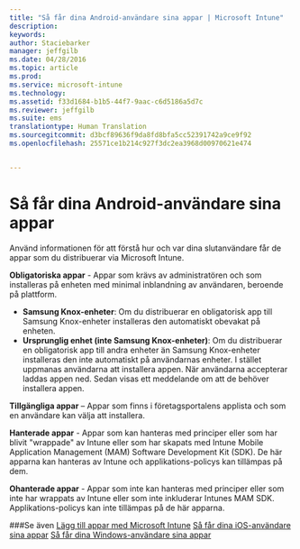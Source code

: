 ```yaml
---
title: "Så får dina Android-användare sina appar | Microsoft Intune"
description: 
keywords: 
author: Staciebarker
manager: jeffgilb
ms.date: 04/28/2016
ms.topic: article
ms.prod: 
ms.service: microsoft-intune
ms.technology: 
ms.assetid: f33d1684-b1b5-44f7-9aac-c6d5186a5d7c
ms.reviewer: jeffgilb
ms.suite: ems
translationtype: Human Translation
ms.sourcegitcommit: d3bcf89636f9da8fd8bfa5cc52391742a9ce9f92
ms.openlocfilehash: 25571ce1b214c927f3dc2ea3968d00970621e474


---
```



# Så får dina Android-användare sina appar
Använd informationen för att förstå hur och var dina slutanvändare får de appar som du distribuerar via Microsoft Intune. 

**Obligatoriska appar** - Appar som krävs av administratören och som installeras på enheten med minimal inblandning av användaren, beroende på plattform.
 
- **Samsung Knox-enheter**: Om du distribuerar en obligatorisk app till Samsung Knox-enheter installeras den automatiskt obevakat på enheten.
- **Ursprunglig enhet (inte Samsung Knox-enheter)**: Om du distribuerar en obligatorisk app till andra enheter än Samsung Knox-enheter installeras den inte automatiskt på användarnas enheter. I stället uppmanas användarna att installera appen. När användarna accepterar laddas appen ned. Sedan visas ett meddelande om att de behöver installera appen. 

**Tillgängliga appar** – Appar som finns i företagsportalens applista och som en användare kan välja att installera.

**Hanterade appar** - Appar som kan hanteras med principer eller som har blivit "wrappade" av Intune eller som har skapats med Intune Mobile Application Management (MAM) Software Development Kit (SDK). De här apparna kan hanteras av Intune och applikations-policys kan tillämpas på dem.

**Ohanterade appar** - Appar som inte kan hanteras med principer eller som inte har wrappats av Intune eller som inte inkluderar Intunes MAM SDK. Applikations-policys kan inte tillämpas på de här apparna.

###Se även
[Lägg till appar med Microsoft Intune](/intune/deploy-use/add-apps)
[Så får dina iOS-användare sina appar](how-your-ios-users-get-their-apps.md)
[Så får dina Windows-användare sina appar](how-your-windows-users-get-their-apps.md)


<!--HONumber=Jul16_HO1-->


